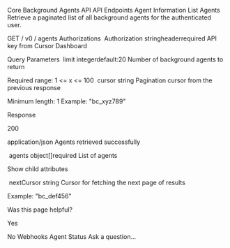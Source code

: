 Core
Background Agents API
API Endpoints
Agent Information
List Agents
Retrieve a paginated list of all background agents for the authenticated user.

GET
/
v0
/
agents
Authorizations
​
Authorization
stringheaderrequired
API key from Cursor Dashboard

Query Parameters
​
limit
integerdefault:20
Number of background agents to return

Required range: 1 <= x <= 100
​
cursor
string
Pagination cursor from the previous response

Minimum length: 1
Example:
"bc_xyz789"

Response

200

application/json
Agents retrieved successfully

​
agents
object[]required
List of agents

Show child attributes

​
nextCursor
string
Cursor for fetching the next page of results

Example:
"bc_def456"

Was this page helpful?

Yes

No
Webhooks
Agent Status
Ask a question...
